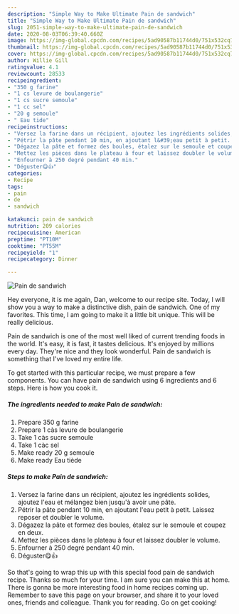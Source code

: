 ```yaml
---
description: "Simple Way to Make Ultimate Pain de sandwich"
title: "Simple Way to Make Ultimate Pain de sandwich"
slug: 2051-simple-way-to-make-ultimate-pain-de-sandwich
date: 2020-08-03T06:39:40.660Z
image: https://img-global.cpcdn.com/recipes/5ad90587b11744d0/751x532cq70/pain-de-sandwich-photo-principale-de-la-recette.jpg
thumbnail: https://img-global.cpcdn.com/recipes/5ad90587b11744d0/751x532cq70/pain-de-sandwich-photo-principale-de-la-recette.jpg
cover: https://img-global.cpcdn.com/recipes/5ad90587b11744d0/751x532cq70/pain-de-sandwich-photo-principale-de-la-recette.jpg
author: Willie Gill
ratingvalue: 4.1
reviewcount: 28533
recipeingredient:
- "350 g farine"
- "1 cs levure de boulangerie"
- "1 cs sucre semoule"
- "1 cc sel"
- "20 g semoule"
- " Eau tide"
recipeinstructions:
- "Versez la farine dans un récipient, ajoutez les ingrédients solides, ajoutez l&#39;eau et mélangez bien jusqu&#39;à avoir une pâte."
- "Pétrir la pâte pendant 10 min, en ajoutant l&#39;eau petit à petit. Laissez reposer et doubler le volume."
- "Dégazez la pâte et formez des boules, étalez sur le semoule et coupez en deux."
- "Mettez les pièces dans le plateau à four et laissez doubler le volume."
- "Enfourner à 250 degré pendant 40 min."
- "Déguster😋👍"
categories:
- Recipe
tags:
- pain
- de
- sandwich

katakunci: pain de sandwich 
nutrition: 209 calories
recipecuisine: American
preptime: "PT10M"
cooktime: "PT55M"
recipeyield: "1"
recipecategory: Dinner

---
```



![Pain de sandwich](https://img-global.cpcdn.com/recipes/5ad90587b11744d0/751x532cq70/pain-de-sandwich-photo-principale-de-la-recette.jpg)

Hey everyone, it is me again, Dan, welcome to our recipe site. Today, I will show you a way to make a distinctive dish, pain de sandwich. One of my favorites. This time, I am going to make it a little bit unique. This will be really delicious.

Pain de sandwich is one of the most well liked of current trending foods in the world. It's easy, it is fast, it tastes delicious. It's enjoyed by millions every day. They're nice and they look wonderful. Pain de sandwich is something that I've loved my entire life.




To get started with this particular recipe, we must prepare a few components. You can have pain de sandwich using 6 ingredients and 6 steps. Here is how you cook it.

<!--inarticleads1-->

##### The ingredients needed to make Pain de sandwich:

1. Prepare 350 g farine
1. Prepare 1 càs levure de boulangerie
1. Take 1 càs sucre semoule
1. Take 1 càc sel
1. Make ready 20 g semoule
1. Make ready  Eau tiède




<!--inarticleads2-->

##### Steps to make Pain de sandwich:

1. Versez la farine dans un récipient, ajoutez les ingrédients solides, ajoutez l&#39;eau et mélangez bien jusqu&#39;à avoir une pâte.
1. Pétrir la pâte pendant 10 min, en ajoutant l&#39;eau petit à petit. Laissez reposer et doubler le volume.
1. Dégazez la pâte et formez des boules, étalez sur le semoule et coupez en deux.
1. Mettez les pièces dans le plateau à four et laissez doubler le volume.
1. Enfourner à 250 degré pendant 40 min.
1. Déguster😋👍




So that's going to wrap this up with this special food pain de sandwich recipe. Thanks so much for your time. I am sure you can make this at home. There is gonna be more interesting food in home recipes coming up. Remember to save this page on your browser, and share it to your loved ones, friends and colleague. Thank you for reading. Go on get cooking!
